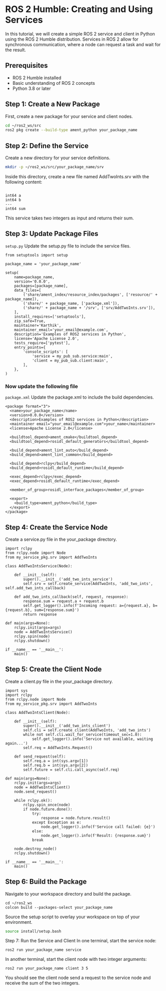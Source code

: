 # ROS 2 Humble: Creating and Using Services

In this tutorial, we will create a simple ROS 2 service and client in Python using the ROS 2 Humble distribution. Services in ROS 2 allow for synchronous communication, where a node can request a task and wait for the result.

## Prerequisites

- ROS 2 Humble installed
- Basic understanding of ROS 2 concepts
- Python 3.8 or later

## Step 1: Create a New Package

First, create a new package for your service and client nodes.

```bash
cd ~/ros2_ws/src
ros2 pkg create --build-type ament_python your_package_name
```

## Step 2: Define the Service

Create a new directory for your service definitions.

```bash
mkdir -p ~/ros2_ws/src/your_package_name/srv
```
Inside this directory, create a new file named AddTwoInts.srv with the following content:

```

int64 a
int64 b
---
int64 sum
```
This service takes two integers as input and returns their sum.

## Step 3: Update Package Files
`setup.py`
Update the setup.py file to include the service files.
```
from setuptools import setup

package_name = 'your_package_name'

setup(
    name=package_name,
    version='0.0.0',
    packages=[package_name],
    data_files=[
        ('share/ament_index/resource_index/packages', ['resource/' + package_name]),
        ('share/' + package_name, ['package.xml']),
        ('share/' + package_name + '/srv', ['srv/AddTwoInts.srv']),
    ],
    install_requires=['setuptools'],
    zip_safe=True,
    maintainer='Karthik',
    maintainer_email='your_email@example.com',
    description='Examples of ROS2 services in Python',
    license='Apache License 2.0',
    tests_require=['pytest'],
    entry_points={
        'console_scripts': [
            'service = my_pub_sub.service:main',
            'client = my_pub_sub.client:main',
        ],
    },
)
```
### Now update the following file
`package.xml`
Update the package.xml to include the build dependencies.
```
<package format="3">
  <name>your_package_name</name>
  <version>0.0.0</version>
  <description>Examples of ROS2 services in Python</description>
  <maintainer email="your_email@example.com">your_name</maintainer>
  <license>Apache License 2.0</license>

  <buildtool_depend>ament_cmake</buildtool_depend>
  <buildtool_depend>rosidl_default_generators</buildtool_depend>

  <build_depend>ament_lint_auto</build_depend>
  <build_depend>ament_lint_common</build_depend>

  <build_depend>rclpy</build_depend>
  <build_depend>rosidl_default_runtime</build_depend>

  <exec_depend>rclpy</exec_depend>
  <exec_depend>rosidl_default_runtime</exec_depend>

  <member_of_group>rosidl_interface_packages</member_of_group>

  <export>
    <build_type>ament_python</build_type>
  </export>
</package>
```

## Step 4: Create the Service Node
Create a service.py file in the your_package directory.
```
import rclpy
from rclpy.node import Node
from my_service_pkg.srv import AddTwoInts

class AddTwoIntsService(Node):

    def __init__(self):
        super().__init__('add_two_ints_service')
        self.srv = self.create_service(AddTwoInts, 'add_two_ints', self.add_two_ints_callback)

    def add_two_ints_callback(self, request, response):
        response.sum = request.a + request.b
        self.get_logger().info(f'Incoming request: a={request.a}, b={request.b}, sum={response.sum}')
        return response

def main(args=None):
    rclpy.init(args=args)
    node = AddTwoIntsService()
    rclpy.spin(node)
    rclpy.shutdown()

if __name__ == '__main__':
    main()
```

## Step 5: Create the Client Node
Create a client.py file in the your_package directory.
```
import sys
import rclpy
from rclpy.node import Node
from my_service_pkg.srv import AddTwoInts

class AddTwoIntsClient(Node):

    def __init__(self):
        super().__init__('add_two_ints_client')
        self.cli = self.create_client(AddTwoInts, 'add_two_ints')
        while not self.cli.wait_for_service(timeout_sec=1.0):
            self.get_logger().info('Service not available, waiting again...')
        self.req = AddTwoInts.Request()

    def send_request(self):
        self.req.a = int(sys.argv[1])
        self.req.b = int(sys.argv[2])
        self.future = self.cli.call_async(self.req)

def main(args=None):
    rclpy.init(args=args)
    node = AddTwoIntsClient()
    node.send_request()

    while rclpy.ok():
        rclpy.spin_once(node)
        if node.future.done():
            try:
                response = node.future.result()
            except Exception as e:
                node.get_logger().info(f'Service call failed: {e}')
            else:
                node.get_logger().info(f'Result: {response.sum}')
            break

    node.destroy_node()
    rclpy.shutdown()

if __name__ == '__main__':
    main()
```

## Step 6: Build the Package
Navigate to your workspace directory and build the package.
```
cd ~/ros2_ws
colcon build --packages-select your_package_name
```

Source the setup script to overlay your workspace on top of your environment.

```bash
source install/setup.bash
```

Step 7: Run the Service and Client
In one terminal, start the service node:
```
ros2 run your_package_name service
```

In another terminal, start the client node with two integer arguments:

```
ros2 run your_package_name client 3 5
```
You should see the client node send a request to the service node and receive the sum of the two integers.
